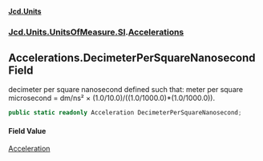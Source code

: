 #### [Jcd.Units](index.md 'index')

### [Jcd.Units.UnitsOfMeasure.SI](Jcd.Units.UnitsOfMeasure.SI.md 'Jcd.Units.UnitsOfMeasure.SI').[Accelerations](Accelerations.md 'Jcd.Units.UnitsOfMeasure.SI.Accelerations')

## Accelerations.DecimeterPerSquareNanosecond Field

decimeter per square nanosecond defined such that: meter per square microsecond = dm/ns² ×
(1.0/10.0)/((1.0/1000.0)*(1.0/1000.0)).

```csharp
public static readonly Acceleration DecimeterPerSquareNanosecond;
```

#### Field Value

[Acceleration](Acceleration.md 'Jcd.Units.UnitTypes.Acceleration')